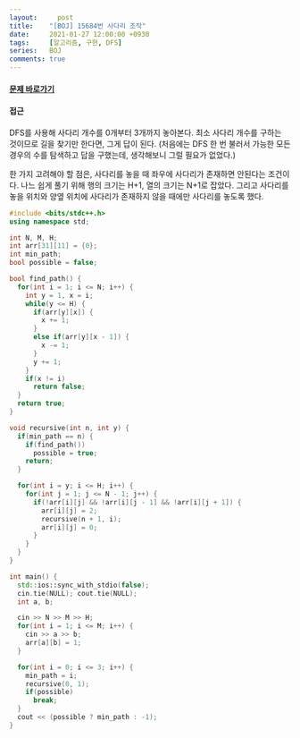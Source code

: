 ```yaml
---
layout:		post
title:    "[BOJ] 15684번 사다리 조작"
date:     2021-01-27 12:00:00 +0930
tags:     [알고리즘, 구현, DFS]
series:   BOJ
comments: true
---
```


#### [문제 바로가기](https://www.acmicpc.net/problem/15684)

#### 접근
DFS를 사용해 사다리 개수를 0개부터 3개까지 놓아본다. 최소 사다리 개수를 구하는 것이므로 길을 찾기만 한다면, 그게 답이 된다.
(처음에는 DFS 한 번 불러서 가능한 모든 경우의 수를 탐색하고 답을 구했는데, 생각해보니 그럴 필요가 없었다.)

한 가지 고려해야 할 점은, 사다리를 놓을 때 좌우에 사다리가 존재하면 안된다는 조건이다.
나느 쉽게 풀기 위해 행의 크기는 H+1, 열의 크기는 N+1로 잡았다.
그리고 사다리를 놓을 위치와 양옆 위치에 사다리가 존재하지 않을 때에만 사다리를 놓도록 했다.

```cpp
#include <bits/stdc++.h>
using namespace std;

int N, M, H;
int arr[31][11] = {0};
int min_path;
bool possible = false;

bool find_path() {
  for(int i = 1; i <= N; i++) {
    int y = 1, x = i;
    while(y <= H) {
      if(arr[y][x]) {
        x += 1;
      }
      else if(arr[y][x - 1]) {
        x -= 1;
      }
      y += 1;
    }
    if(x != i)
      return false;
  }
  return true;
}

void recursive(int n, int y) {
  if(min_path == n) {
    if(find_path())
      possible = true;
    return;
  }

  for(int i = y; i <= H; i++) {
    for(int j = 1; j <= N - 1; j++) {
      if(!arr[i][j] && !arr[i][j - 1] && !arr[i][j + 1]) {
        arr[i][j] = 2;
        recursive(n + 1, i);
        arr[i][j] = 0;
      }
    }
  }
}

int main() {
  std::ios::sync_with_stdio(false);
  cin.tie(NULL); cout.tie(NULL);
  int a, b;

  cin >> N >> M >> H;
  for(int i = 1; i <= M; i++) {
    cin >> a >> b;
    arr[a][b] = 1;
  }

  for(int i = 0; i <= 3; i++) {
    min_path = i;
    recursive(0, 1);
    if(possible)
      break;
  }
  cout << (possible ? min_path : -1);
}
```
